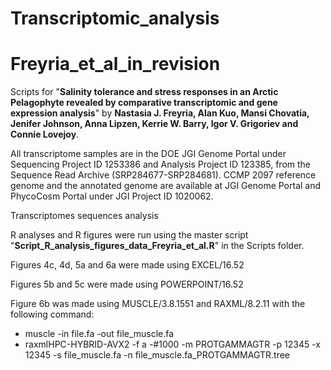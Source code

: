 # Transcriptomic_analysis

# Freyria_et_al_in_revision

Scripts for "**Salinity tolerance and stress responses in an Arctic Pelagophyte revealed by comparative transcriptomic and gene expression analysis**" 
by **Nastasia J. Freyria, Alan Kuo, Mansi Chovatia, Jenifer Johnson, Anna Lipzen, Kerrie W. Barry, Igor V. Grigoriev and Connie Lovejoy**.

All transcriptome samples are in the DOE JGI Genome Portal under Sequencing Project ID 1253386 and Analysis Project ID 123385, from the Sequence Read Archive (SRP284677-SRP284681). CCMP 2097 reference genome and the annotated genome are available at JGI Genome Portal and PhycoCosm Portal under JGI Project ID 1020062.

Transcriptomes sequences analysis

R analyses and R figures were run using the master script "**Script_R_analysis_figures_data_Freyria_et_al.R**" in the Scripts folder.

Figures 4c, 4d, 5a and 6a were made using EXCEL/16.52

Figures 5b and 5c were made using POWERPOINT/16.52

Figure 6b was made using MUSCLE/3.8.1551 and RAXML/8.2.11 with the following command:
- muscle -in file.fa -out file_muscle.fa
- raxmlHPC-HYBRID-AVX2 -f a -#1000 -m PROTGAMMAGTR -p 12345 -x 12345 -s file_muscle.fa -n file_muscle.fa_PROTGAMMAGTR.tree
